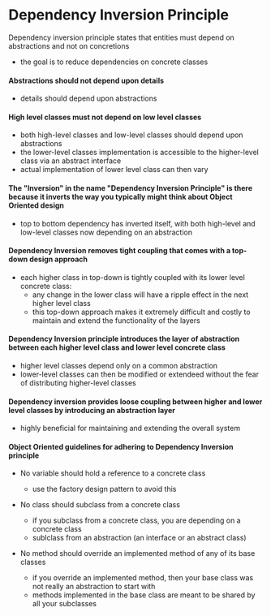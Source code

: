 # Dependency Inversion Principle
Dependency inversion principle states that entities must depend on abstractions and not on concretions
- the goal is to reduce dependencies on concrete classes

#### Abstractions should not depend upon details
- details should depend upon abstractions

#### High level classes must not depend on low level classes
- both high-level classes and low-level classes should depend upon abstractions
- the lower-level classes implementation is accessible to the higher-level class via an abstract interface
- actual implementation of lower level class can then vary

#### The "Inversion" in the name "Dependency Inversion Principle" is there because it inverts the way you typically might think about Object Oriented design
- top to bottom dependency has inverted itself, with both high-level and low-level classes now depending on an abstraction


#### Dependency Inversion removes tight coupling that comes with a top-down design approach 
- each higher class in top-down is tightly coupled with its lower level concrete class:
    - any change in the lower class will have a ripple effect in the next higher level class
    - this top-down approach makes it extremely difficult and costly to maintain and extend the functionality of the layers
    
#### Dependency Inversion principle introduces the layer of abstraction between each higher level class and lower level concrete class 
- higher level classes depend only on a common abstraction
- lower-level classes can then be modified or extendeed without the fear of distributing higher-level classes

#### Dependency inversion provides loose coupling between higher and lower level classes by introducing an abstraction layer
- highly beneficial for maintaining and extending the overall system

#### Object Oriented guidelines for adhering to Dependency Inversion principle
- No variable should hold a reference to a concrete class
    - use the factory design pattern to avoid this
    
- No class should subclass from a concrete class 
    - if you subclass from a concrete class, you are depending on a concrete class
    - sublclass from an abstraction (an interface or an abstract class)
    
- No method should override an implemented method of any of its base classes
    - if you override an implemented method, then your base class was not really an abstraction to start with
    - methods implemented in the base class are meant to be shared by all your subclasses
    


    
